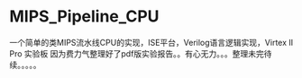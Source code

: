 # MIPS_Pipeline_CPU
一个简单的类MIPS流水线CPU的实现，ISE平台，Verilog语言逻辑实现，Virtex II Pro 实验板
因为费力气整理好了pdf版实验报告。。有心无力。。。整理未完待续。。。。。
